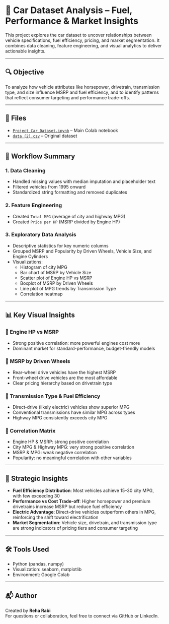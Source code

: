 # 🚗 Car Dataset Analysis – Fuel, Performance & Market Insights

This project explores the car dataset to uncover relationships between vehicle specifications, fuel efficiency, pricing, and market segmentation. It combines data cleaning, feature engineering, and visual analytics to deliver actionable insights.

---

## 🔍 Objective

To analyze how vehicle attributes like horsepower, drivetrain, transmission type, and size influence MSRP and fuel efficiency, and to identify patterns that reflect consumer targeting and performance trade-offs.

---

## 📁 Files

- [`Project_Car_Dataset.ipynb`](https://github.com/reharabi/Car-Dataset-Analysis/blob/main/Project_Car_Dataset.ipynb) – Main Colab notebook  
- [`data (2).csv`](https://github.com/reharabi/Car-Dataset-Analysis/blob/main/data%20(2).csv) – Original dataset


---

## 🧪 Workflow Summary

### 1. Data Cleaning
- Handled missing values with median imputation and placeholder text
- Filtered vehicles from 1995 onward
- Standardized string formatting and removed duplicates

### 2. Feature Engineering
- Created `Total MPG` (average of city and highway MPG)
- Created `Price per HP` (MSRP divided by Engine HP)

### 3. Exploratory Data Analysis
- Descriptive statistics for key numeric columns
- Grouped MSRP and Popularity by Driven Wheels, Vehicle Size, and Engine Cylinders
- Visualizations:
  - Histogram of city MPG
  - Bar chart of MSRP by Vehicle Size
  - Scatter plot of Engine HP vs MSRP
  - Boxplot of MSRP by Driven Wheels
  - Line plot of MPG trends by Transmission Type
  - Correlation heatmap

---

## 📊 Key Visual Insights

### 🔹 Engine HP vs MSRP
- Strong positive correlation: more powerful engines cost more
- Dominant market for standard-performance, budget-friendly models

### 🔹 MSRP by Driven Wheels
- Rear-wheel drive vehicles have the highest MSRP
- Front-wheel drive vehicles are the most affordable
- Clear pricing hierarchy based on drivetrain type

### 🔹 Transmission Type & Fuel Efficiency
- Direct-drive (likely electric) vehicles show superior MPG
- Conventional transmissions have similar MPG across types
- Highway MPG consistently exceeds city MPG

### 🔹 Correlation Matrix
- Engine HP & MSRP: strong positive correlation
- City MPG & Highway MPG: very strong positive correlation
- MSRP & MPG: weak negative correlation
- Popularity: no meaningful correlation with other variables

---

## 🧠 Strategic Insights

- **Fuel Efficiency Distribution**: Most vehicles achieve 15–30 city MPG, with few exceeding 30
- **Performance vs Cost Trade-off**: Higher horsepower and premium drivetrains increase MSRP but reduce fuel efficiency
- **Electric Advantage**: Direct-drive vehicles outperform others in MPG, reinforcing the shift toward electrification
- **Market Segmentation**: Vehicle size, drivetrain, and transmission type are strong indicators of pricing tiers and consumer targeting

---

## 🛠 Tools Used

- Python (pandas, numpy)
- Visualization: seaborn, matplotlib
- Environment: Google Colab

---

## 📬 Author

Created by **Reha Rabi**  
For questions or collaboration, feel free to connect via GitHub or LinkedIn.

